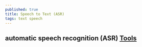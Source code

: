 ```yaml
---
published: true
title: Speech to Text (ASR)
tags: text speech
---
```

## automatic speech recognition (ASR) [Tools](https://news.ycombinator.com/item?id=25644728)



